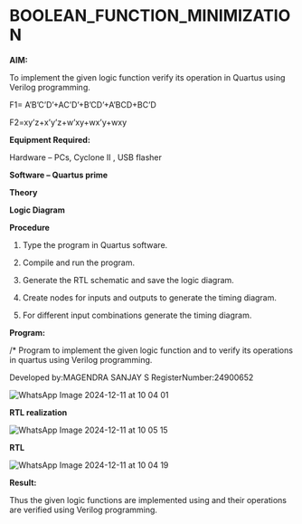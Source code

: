 # BOOLEAN_FUNCTION_MINIMIZATION

**AIM:**

To implement the given logic function verify its operation in Quartus using Verilog programming.

F1= A’B’C’D’+AC’D’+B’CD’+A’BCD+BC’D 

F2=xy’z+x’y’z+w’xy+wx’y+wxy

**Equipment Required:**

Hardware – PCs, Cyclone II , USB flasher

**Software – Quartus prime**

**Theory**

**Logic Diagram**

**Procedure**

1.	Type the program in Quartus software.

2.	Compile and run the program.

3.	Generate the RTL schematic and save the logic diagram.

4.	Create nodes for inputs and outputs to generate the timing diagram.

5.	For different input combinations generate the timing diagram.


**Program:**

/* Program to implement the given logic function and to verify its operations in quartus using Verilog programming. 

Developed by:MAGENDRA SANJAY S RegisterNumber:24900652






![WhatsApp Image 2024-12-11 at 10 04 01](https://github.com/user-attachments/assets/15aa0a23-9e08-47ca-87c6-ea9de6f5efc3)







**RTL realization**





![WhatsApp Image 2024-12-11 at 10 05 15](https://github.com/user-attachments/assets/d019b837-6064-4200-893d-96d1ece90949)






**RTL**






![WhatsApp Image 2024-12-11 at 10 04 19](https://github.com/user-attachments/assets/b44dec5d-cedc-4323-9e16-a9ae484bf990)








**Result:**

Thus the given logic functions are implemented using and their operations are verified using Verilog programming.

